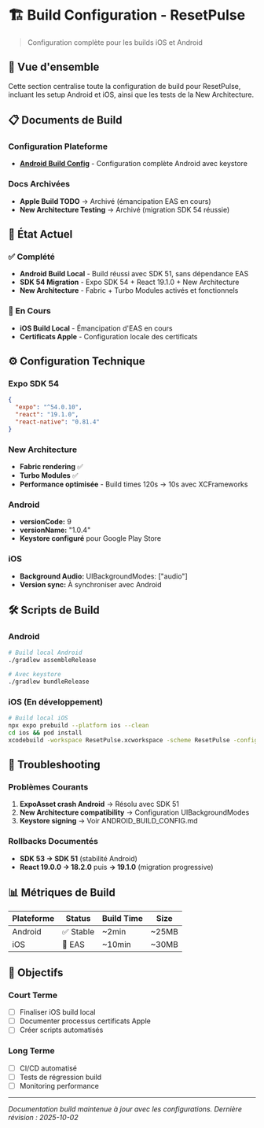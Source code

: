 # 🏗️ Build Configuration - ResetPulse

> Configuration complète pour les builds iOS et Android

## 🎯 Vue d'ensemble

Cette section centralise toute la configuration de build pour ResetPulse, incluant les setup Android et iOS, ainsi que les tests de la New Architecture.

## 📋 Documents de Build

### Configuration Plateforme
- **[Android Build Config](ANDROID_BUILD_CONFIG.md)** - Configuration complète Android avec keystore

### Docs Archivées
- **Apple Build TODO** → Archivé (émancipation EAS en cours)
- **New Architecture Testing** → Archivé (migration SDK 54 réussie)

## 🚀 État Actuel

### ✅ Complété
- **Android Build Local** - Build réussi avec SDK 51, sans dépendance EAS
- **SDK 54 Migration** - Expo SDK 54 + React 19.1.0 + New Architecture
- **New Architecture** - Fabric + Turbo Modules activés et fonctionnels

### 🔄 En Cours
- **iOS Build Local** - Émancipation d'EAS en cours
- **Certificats Apple** - Configuration locale des certificats

## ⚙️ Configuration Technique

### Expo SDK 54
```json
{
  "expo": "^54.0.10",
  "react": "19.1.0",
  "react-native": "0.81.4"
}
```

### New Architecture
- **Fabric rendering** ✅
- **Turbo Modules** ✅
- **Performance optimisée** - Build times 120s → 10s avec XCFrameworks

### Android
- **versionCode:** 9
- **versionName:** "1.0.4"
- **Keystore configuré** pour Google Play Store

### iOS
- **Background Audio:** UIBackgroundModes: ["audio"]
- **Version sync:** À synchroniser avec Android

## 🛠️ Scripts de Build

### Android
```bash
# Build local Android
./gradlew assembleRelease

# Avec keystore
./gradlew bundleRelease
```

### iOS (En développement)
```bash
# Build local iOS
npx expo prebuild --platform ios --clean
cd ios && pod install
xcodebuild -workspace ResetPulse.xcworkspace -scheme ResetPulse -configuration Release
```

## 🔧 Troubleshooting

### Problèmes Courants
1. **ExpoAsset crash Android** → Résolu avec SDK 51
2. **New Architecture compatibility** → Configuration UIBackgroundModes
3. **Keystore signing** → Voir ANDROID_BUILD_CONFIG.md

### Rollbacks Documentés
- **SDK 53 → SDK 51** (stabilité Android)
- **React 19.0.0 → 18.2.0** puis **→ 19.1.0** (migration progressive)

## 📊 Métriques de Build

| Plateforme | Status | Build Time | Size |
|------------|--------|------------|------|
| Android    | ✅ Stable | ~2min | ~25MB |
| iOS        | 🔄 EAS | ~10min | ~30MB |

## 🎯 Objectifs

### Court Terme
- [ ] Finaliser iOS build local
- [ ] Documenter processus certificats Apple
- [ ] Créer scripts automatisés

### Long Terme
- [ ] CI/CD automatisé
- [ ] Tests de régression build
- [ ] Monitoring performance

---

*Documentation build maintenue à jour avec les configurations. Dernière révision : 2025-10-02*